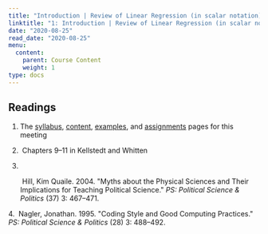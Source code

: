 ```yaml
---
title: "Introduction | Review of Linear Regression (in scalar notation) and Mini Math Refresher"
linktitle: "1: Introduction | Review of Linear Regression (in scalar notation) and Mini Math Refresher"
date: "2020-08-25"
read_date: "2020-08-25"
menu:
  content:
    parent: Course Content
    weight: 1
type: docs
---
```


## Readings

1. The [syllabus](/syllabus/), [content](/content/), [examples](/example/), and [assignments](/assigment/) pages for this meeting

2. <i class="fas fa-book"></i> &nbsp;Chapters 9–11 in Kellstedt and Whitten
3. &nbsp; <p class="hangingindent"><i class="fas fa-newspaper"></i> &nbsp;Hill, Kim Quaile. 2004. "Myths about the Physical Sciences and Their Implications for Teaching Political Science."  <em>PS: Political Science & Politics </em> (37) 3: 467–471.</p>
<p class="hangingindent">4.<i class="fas fa-newspaper"></i> &nbsp;Nagler, Jonathan. 1995. "Coding Style and Good Computing Practices."  <em>PS: Political Science & Politics </em> (28) 3: 488–492.


